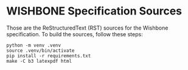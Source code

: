 WISHBONE Specification Sources
==============================

Those are the ReStructuredText (RST) sources for the Wishbone
specification. To build the sources, follow these steps:

```
python -m venv .venv
source .venv/bin/activate
pip install -r requirements.txt
make -C b3 latexpdf html
```
